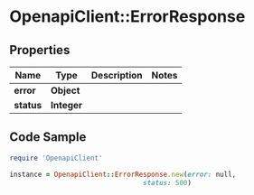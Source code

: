 # OpenapiClient::ErrorResponse

## Properties

Name | Type | Description | Notes
------------ | ------------- | ------------- | -------------
**error** | **Object** |  | 
**status** | **Integer** |  | 

## Code Sample

```ruby
require 'OpenapiClient'

instance = OpenapiClient::ErrorResponse.new(error: null,
                                 status: 500)
```


